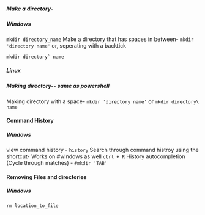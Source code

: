 
##### Make a directory-
##### Windows
`mkdir directory_name` 
Make a directory that has spaces in between-
`mkdir 'directory name'`
or, seperating with a backtick
```
mkdir directory` name
```
##### Linux
##### Making directory-- same as powershell
Making directory with a space-
`mkdir 'directory name'`
or
`mkdir directory\ name`
#### Command History
##### Windows
view command history -
`history`
Search through command histroy using the shortcut-
Works on #windows as well
`ctrl + R`
History autocompletion (Cycle through matches) - 
`#mkdir 'TAB'`

#### Removing Files and directories
##### Windows
`rm location_to_file`
